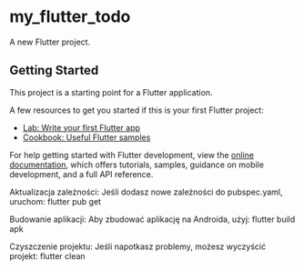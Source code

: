 # my_flutter_todo

A new Flutter project.

## Getting Started

This project is a starting point for a Flutter application.

A few resources to get you started if this is your first Flutter project:

- [Lab: Write your first Flutter app](https://docs.flutter.dev/get-started/codelab)
- [Cookbook: Useful Flutter samples](https://docs.flutter.dev/cookbook)

For help getting started with Flutter development, view the
[online documentation](https://docs.flutter.dev/), which offers tutorials,
samples, guidance on mobile development, and a full API reference.

Aktualizacja zależności: Jeśli dodasz nowe zależności do pubspec.yaml, uruchom:
flutter pub get

Budowanie aplikacji: Aby zbudować aplikację na Androida, użyj:
flutter build apk

Czyszczenie projektu: Jeśli napotkasz problemy, możesz wyczyścić projekt:
flutter clean